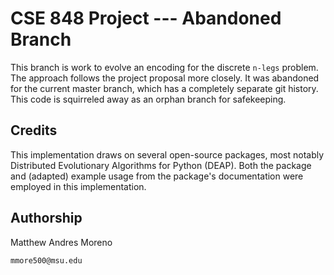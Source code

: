 # CSE 848 Project --- Abandoned Branch

This branch is work to evolve an encoding for the discrete `n-legs` problem.
The approach follows the project proposal more closely.
It was abandoned for the current master branch, which has a completely separate git history.
This code is squirreled away as an orphan branch for safekeeping.


## Credits

This implementation draws on several open-source packages, most notably Distributed Evolutionary Algorithms for Python (DEAP).
Both the package and (adapted) example usage from the package's documentation were employed in this implementation.

## Authorship
Matthew Andres Moreno

`mmore500@msu.edu`
